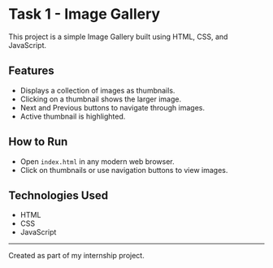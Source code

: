 # Task 1 - Image Gallery

This project is a simple Image Gallery built using HTML, CSS, and JavaScript.

## Features
- Displays a collection of images as thumbnails.
- Clicking on a thumbnail shows the larger image.
- Next and Previous buttons to navigate through images.
- Active thumbnail is highlighted.

## How to Run
- Open `index.html` in any modern web browser.
- Click on thumbnails or use navigation buttons to view images.

## Technologies Used
- HTML
- CSS
- JavaScript

---

Created as part of my internship project.
